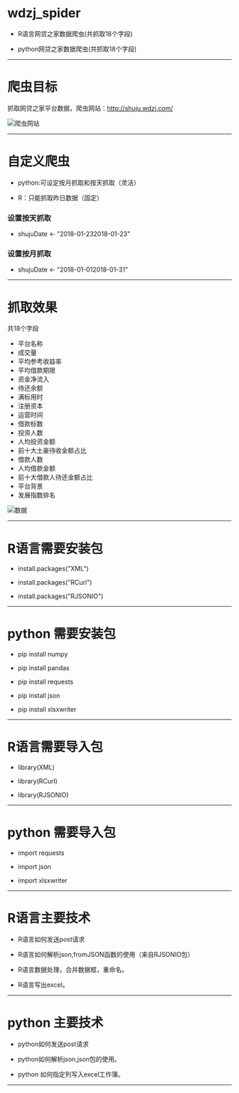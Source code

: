 # wdzj_spider

- R语言网贷之家数据爬虫(共抓取18个字段)

- python网贷之家数据爬虫(共抓取18个字段)

----------------------------------------------------------------------------------------------------------------------------------------
# 爬虫目标

抓取网贷之家平台数据，爬虫网站：http://shuju.wdzj.com/

![爬虫网站](https://github.com/laidefa/wdzj_spider/raw/master/resource/web.png)


---------------------------------------------------------------------------------------------------------------------------------------
# 自定义爬虫

- python:可设定按月抓取和按天抓取（灵活）

- R：只能抓取昨日数据（固定）


### 设置按天抓取

- shujuDate <- "2018-01-232018-01-23"


### 设置按月抓取

- shujuDate <- "2018-01-012018-01-31"

----------------------------------------------------------------------------------------------------------------------------------------
# 抓取效果
共18个字段

- 平台名称
- 成交量
- 平均参考收益率
- 平均借款期限
- 资金净流入
- 待还余额
- 满标用时
- 注册资本
- 运营时间
- 借款标数
- 投资人数
- 人均投资金额
- 前十大土豪待收金额占比
- 借款人数
- 人均借款金额
- 前十大借款人待还金额占比
- 平台背景
- 发展指数排名



![数据](https://github.com/laidefa/wdzj_spider/raw/master/resource/result.png)

----------------------------------------------------------------------------------------------------------------------------------------
# R语言需要安装包

- install.packages("XML")

- install.packages("RCurl")

- install.packages("RJSONIO")

----------------------------------------------------------------------------------------------------------------------------------------

# python 需要安装包

- pip install numpy

- pip install pandas

- pip install requests

- pip install json

- pip install xlsxwriter


----------------------------------------------------------------------------------------------------------------------------------------
# R语言需要导入包

- library(XML)

- library(RCurl)

- library(RJSONIO)

----------------------------------------------------------------------------------------------------------------------------------------

# python 需要导入包

- import requests

- import  json

- import xlsxwriter

----------------------------------------------------------------------------------------------------------------------------------------
# R语言主要技术

- R语言如何发送post请求

- R语言如何解析json,fromJSON函数的使用（来自RJSONIO包）

- R语言数据处理，合并数据框，重命名。

- R语言写出excel。

----------------------------------------------------------------------------------------------------------------------------------------
# python 主要技术

- python如何发送post请求

- python如何解析json,json包的使用。

- python 如何指定列写入excel工作簿。



---------------------------------------------------------------------------------------------------------------------------------------



